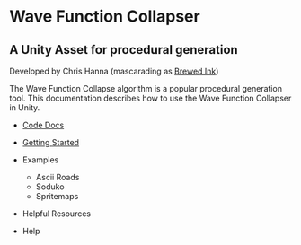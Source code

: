 ﻿# Wave Function Collapser
## A Unity Asset for procedural generation

Developed by Chris Hanna (mascarading as [Brewed Ink](https://cdhanna.github.io/brewedink/))

The Wave Function Collapse algorithm is a popular procedural generation tool. This documentation describes how to use the Wave Function Collapser in Unity. 

- [Code Docs](./CodeDocs/BrewedInk-WFC.md 'Code docs')
- [Getting Started](../../wiki/Getting-Started 'Getting Started')
- Examples
    - Ascii Roads
    - Soduko
    - Spritemaps

- Helpful Resources
- Help
